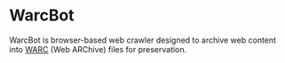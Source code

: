 WarcBot
=======

WarcBot is browser-based web crawler designed to archive web content into 
[WARC](https://en.wikipedia.org/wiki/WARC_(file_format)) (Web ARChive) files for preservation. 